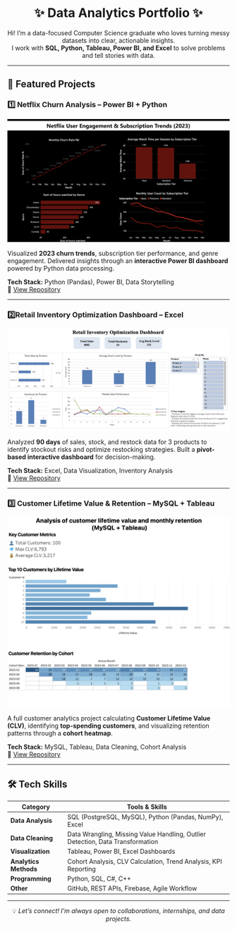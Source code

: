 <h1 align="center">✨ Data Analytics Portfolio ✨</h1>

<p align="center">
Hi! I’m a data-focused Computer Science graduate who loves turning messy datasets into clear, actionable insights.<br>
I work with <b>SQL, Python, Tableau, Power BI, and Excel</b> to solve problems and tell stories with data.
</p>

---

## 📂 Featured Projects

### 1️⃣ Netflix Churn Analysis – Power BI + Python
<img src="netflix.png" width="600" alt="Netflix Churn Dashboard Preview">

Visualized **2023 churn trends**, subscription tier performance, and genre engagement. Delivered insights through an **interactive Power BI dashboard** powered by Python data processing.

**Tech Stack:** Python (Pandas), Power BI, Data Storytelling  
🔗 [View Repository](https://github.com/iloveoreos11/Netflix-User-Engagement-Subscription-Trend-Analysis-)

---

### 2️⃣Retail Inventory Optimization Dashboard – Excel
<img src="retail.png" width="600" alt="Retail Inventory Dashboard Preview">

Analyzed **90 days** of sales, stock, and restock data for 3 products to identify stockout risks and optimize restocking strategies. Built a **pivot-based interactive dashboard** for decision-making.

**Tech Stack:** Excel, Data Visualization, Inventory Analysis  
🔗 [View Repository](https://github.com/iloveoreos11/Retail-Inventory-Optimization-Dashboard)

---
### 3️⃣ Customer Lifetime Value & Retention – MySQL + Tableau
<img src="two.png" width="600" alt="Customer Retention Dashboard Preview">

A full customer analytics project calculating **Customer Lifetime Value (CLV)**, identifying **top-spending customers**, and visualizing retention patterns through a **cohort heatmap**.

**Tech Stack:** MySQL, Tableau, Data Cleaning, Cohort Analysis  
🔗 [View Repository](https://github.com/iloveoreos11/Customer-Lifetime-Value-Monthly-Retention-Analysis-MySQL-Tableau-/blob/main/README.md)

---



## 🛠 Tech Skills
| Category              | Tools & Skills |
|-----------------------|----------------|
| **Data Analysis**     | SQL (PostgreSQL, MySQL), Python (Pandas, NumPy), Excel |
| **Data Cleaning**     | Data Wrangling, Missing Value Handling, Outlier Detection, Data Transformation |
| **Visualization**     | Tableau, Power BI, Excel Dashboards |
| **Analytics Methods** | Cohort Analysis, CLV Calculation, Trend Analysis, KPI Reporting |
| **Programming**       | Python, SQL, C#, C++ |
| **Other**             | GitHub, REST APIs, Firebase, Agile Workflow |

---

<p align="center">
💡 <i>Let’s connect! I’m always open to collaborations, internships, and data projects.</i>
</p>
